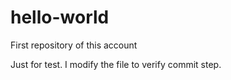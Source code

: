 # hello-world
First repository of this account

Just for test. I modify the file to verify commit step.
